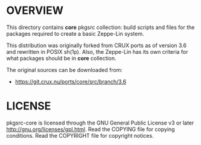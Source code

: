 OVERVIEW
========

This directory contains **core** pkgsrc collection: build scripts and files for
the packages required to create a basic Zeppe-Lin system.

This distribution was originally forked from CRUX ports as of version 3.6 and
rewritten in POSIX sh(1p).  Also, the Zeppe-Lin has its own criteria for what
packages should be in **core** collection.

The original sources can be downloaded from:
  * https://git.crux.nu/ports/core/src/branch/3.6


LICENSE
=======

pkgsrc-core is licensed through the GNU General Public License v3 or later
<http://gnu.org/licenses/gpl.html>.
Read the COPYING file for copying conditions.
Read the COPYRIGHT file for copyright notices.
